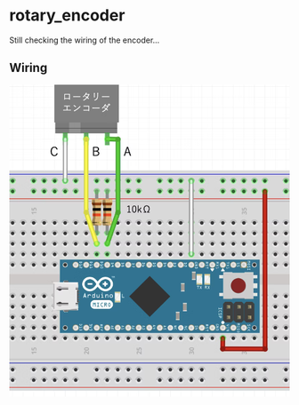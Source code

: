 # rotary_encoder

Still checking the wiring of the encoder...



## Wiring
![](image/rotaty_encoder.png)